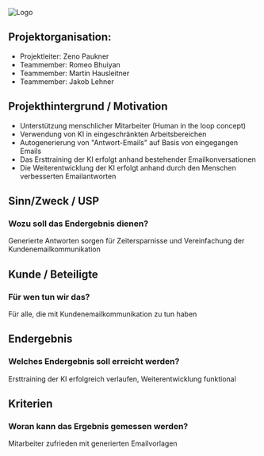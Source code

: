 
![Logo](https://user-images.githubusercontent.com/55828102/144297265-cbb2f6fe-d3a0-462e-a3cf-f454cf0dc615.png)

## Projektorganisation:
- Projektleiter: Zeno Paukner
- Teammember: Romeo Bhuiyan
- Teammember: Martin Hausleitner
- Teammember: Jakob Lehner

## Projekthintergrund / Motivation
- Unterstützung menschlicher Mitarbeiter (Human in the loop concept)
- Verwendung von KI in eingeschränkten Arbeitsbereichen
- Autogenerierung von "Antwort-Emails" auf Basis von eingegangen Emails
- Das Ersttraining der KI erfolgt anhand bestehender Emailkonversationen
- Die Weiterentwicklung der KI erfolgt anhand durch den Menschen verbesserten Emailantworten

## Sinn/Zweck / USP
### Wozu soll das Endergebnis dienen? 
Generierte Antworten sorgen für Zeitersparnisse und
Vereinfachung der Kundenemailkommunikation

## Kunde / Beteiligte
### Für wen tun wir das?
Für alle, die mit Kundenemailkommunikation zu tun haben

## Endergebnis
### Welches Endergebnis soll erreicht werden?
Ersttraining der KI erfolgreich verlaufen, Weiterentwicklung funktional

## Kriterien
### Woran kann das Ergebnis gemessen werden?
Mitarbeiter zufrieden mit generierten Emailvorlagen

